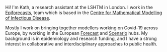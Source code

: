 Hi! I'm Kath, a research assistant at the LSHTM in London. I work in the [Epiforecasts](https://epiforecasts.io/), team which is based in the [Centre for Mathematical Modelling of Infectious Disease](https://www.lshtm.ac.uk/research/centres/centre-mathematical-modelling-infectious-diseases). 

Mostly I work on bringing together modellers working on Covid-19 across Europe, by working in the European [Forecast](https://covid19forecasthub.eu/) and [Scenario](https://covid19scenariohub.eu/) hubs. My background is in epidemiology and research funding, and I have a strong interest in collaborative and interdisciplinary approaches to public health.
